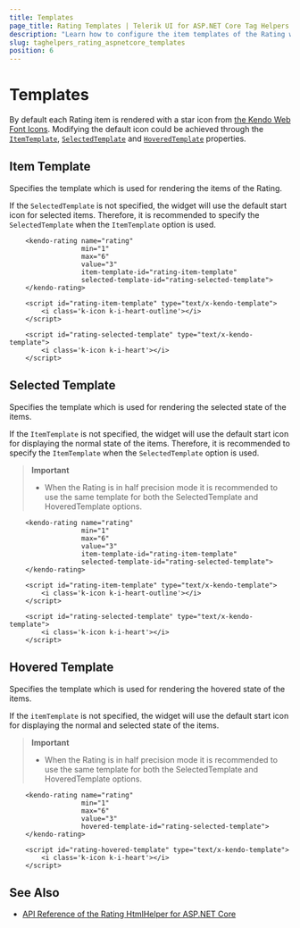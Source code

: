 ```yaml
---
title: Templates
page_title: Rating Templates | Telerik UI for ASP.NET Core Tag Helpers
description: "Learn how to configure the item templates of the Rating when working with the Telerik UI Rating tag helper for ASP.NET Core (MVC 6 or ASP.NET Core MVC)."
slug: taghelpers_rating_aspnetcore_templates
position: 6
---
```


# Templates

By default each Rating item is rendered with a star icon from [the Kendo Web Font Icons](https://docs.telerik.com/kendo-ui/styles-and-layout/icons-web). Modifying the default icon could be achieved through the [`ItemTemplate`](https://docs.telerik.com/aspnet-core/api//Kendo.Mvc.UI.Fluent/RatingBuilder#itemtemplatesystemstring), [`SelectedTemplate`](https://docs.telerik.com/aspnet-core/api//Kendo.Mvc.UI.Fluent/RatingBuilder#selectedtemplatesystemstring) and [`HoveredTemplate`](https://docs.telerik.com/aspnet-core/api//Kendo.Mvc.UI.Fluent/RatingBuilder#hoveredtemplatesystemstring) properties.

## Item Template

Specifies the template which is used for rendering the items of the Rating.

If the `SelectedTemplate` is not specified, the widget will use the default start icon for selected items. Therefore, it is recommended to specify the `SelectedTemplate` when the `ItemTemplate` option is used.

```Razor
    <kendo-rating name="rating"
                  min="1"
                  max="6"
                  value="3"
                  item-template-id="rating-item-template"
                  selected-template-id="rating-selected-template">
    </kendo-rating>

    <script id="rating-item-template" type="text/x-kendo-template">
        <i class='k-icon k-i-heart-outline'></i>
    </script>

    <script id="rating-selected-template" type="text/x-kendo-template">
        <i class='k-icon k-i-heart'></i>
    </script>
```

## Selected Template

Specifies the template which is used for rendering the selected state of the items.

If the `ItemTemplate` is not specified, the widget will use the default start icon for displaying the normal state of the items. Therefore, it is recommended to specify the `ItemTemplate` when the `SelectedTemplate` option is used.

> **Important**
> * When the Rating is in half precision mode it is recommended to use the same template for both the SelectedTemplate and HoveredTemplate options.

```Razor
    <kendo-rating name="rating"
                  min="1"
                  max="6"
                  value="3"
                  item-template-id="rating-item-template"
                  selected-template-id="rating-selected-template">
    </kendo-rating>

    <script id="rating-item-template" type="text/x-kendo-template">
        <i class='k-icon k-i-heart-outline'></i>
    </script>

    <script id="rating-selected-template" type="text/x-kendo-template">
        <i class='k-icon k-i-heart'></i>
    </script>
```

## Hovered Template

Specifies the template which is used for rendering the hovered state of the items.

If the `itemTemplate` is not specified, the widget will use the default start icon for displaying the normal and selected state of the items.

> **Important**
> * When the Rating is in half precision mode it is recommended to use the same template for both the SelectedTemplate and HoveredTemplate options.

```Razor
    <kendo-rating name="rating"
                  min="1"
                  max="6"
                  value="3"
                  hovered-template-id="rating-selected-template">
    </kendo-rating>

    <script id="rating-hovered-template" type="text/x-kendo-template">
        <i class='k-icon k-i-heart'></i>
    </script>
```

## See Also

* [API Reference of the Rating HtmlHelper for ASP.NET Core](http://docs.telerik.com/aspnet-core/api/Kendo.Mvc/Rating)
